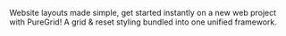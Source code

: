 Website layouts made simple, get started instantly on a new web project with PureGrid! 
A grid & reset styling bundled into one unified framework.
